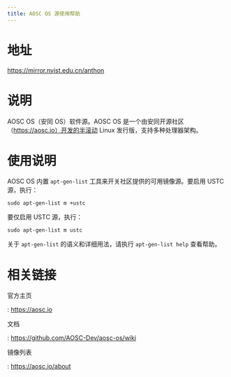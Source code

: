 ```yaml
---
title: AOSC OS 源使用帮助
---
```


地址
====

<https://mirror.nyist.edu.cn/anthon>

说明
====

AOSC OS（安同 OS）软件源。AOSC OS
是一个由安同开源社区（https://aosc.io）开发的半滚动 Linux
发行版，支持多种处理器架构。

使用说明
========

AOSC OS 内置 `apt-gen-list` 工具来开关社区提供的可用镜像源。要启用 USTC
源，执行：

    sudo apt-gen-list m +ustc

要仅启用 USTC 源，执行：

    sudo apt-gen-list m ustc

关于 `apt-gen-list` 的语义和详细用法，请执行 `apt-gen-list help`
查看帮助。

相关链接
========

官方主页

:   <https://aosc.io>

文档

:   <https://github.com/AOSC-Dev/aosc-os/wiki>

镜像列表

:   <https://aosc.io/about>

